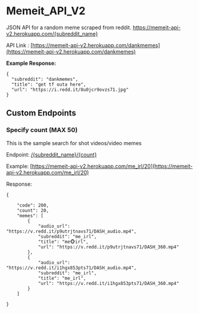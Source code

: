 # Memeit_API_V2

JSON API for a random meme scraped from reddit.
https://memeit-api-v2.herokuapp.com/{subreddit_name}

API Link : [https://memeit-api-v2.herokuapp.com/dankmemes](https://memeit-api-v2.herokuapp.com/dankmemes)

**Example Response:**

```jsonc
{
  "subreddit": "dankmemes",
  "title": "get tf outa here",
  "url": "https://i.redd.it/8u0jcr9ovzs71.jpg"
}
```

## Custom Endpoints

### Specify count (MAX 50)

This is the sample search for shot videos/video memes

Endpoint: [/{subreddit_name}/{count}](https://memeit-api-v2.herokuapp.com/me_irl/20)

Example: [https://memeit-api-v2.herokuapp.com/me_irl/20](https://memeit-api-v2.herokuapp.com/me_irl/20)

Response:

```jsonc
{

    "code": 200,
    "count": 20,
    "memes": [
        {
            "audio_url": "https://v.redd.it/p9utrjtnavs71/DASH_audio.mp4",
            "subreddit": "me_irl",
            "title": "me🐵irl",
            "url": "https://v.redd.it/p9utrjtnavs71/DASH_360.mp4"
        },
        {
            "audio_url": "https://v.redd.it/i1hgx853pts71/DASH_audio.mp4",
            "subreddit": "me_irl",
            "title": "me_irl",
            "url": "https://v.redd.it/i1hgx853pts71/DASH_360.mp4"
        }
    ]

}
```
